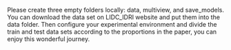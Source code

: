 Please create three empty folders locally: data, multiview, and save_models. You can download the data set on LIDC_IDRI website and put them into the data folder. Then configure your experimental environment and divide the train and test data sets according to the proportions in the paper, you can enjoy this wonderful journey.
